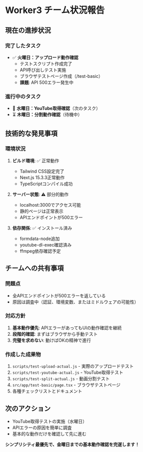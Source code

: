 # Worker3 チーム状況報告

## 現在の進捗状況

### 完了したタスク
- ✅ **火曜日：アップロード動作確認**
  - テストスクリプト作成完了
  - API呼び出しテスト実施
  - ブラウザテストページ作成（/test-basic）
  - **課題**: API 500エラー発生中

### 進行中のタスク
- 🔄 **水曜日：YouTube取得確認**（次のタスク）
- ⏳ **木曜日：分割動作確認**（待機中）

## 技術的な発見事項

### 環境状況
1. **ビルド環境**: ✅ 正常動作
   - Tailwind CSS設定完了
   - Next.js 15.3.3正常動作
   - TypeScriptコンパイル成功

2. **サーバー状態**: ⚠️ 部分的動作
   - localhost:3000でアクセス可能
   - 静的ページは正常表示
   - APIエンドポイントが500エラー

3. **依存関係**: ✅ インストール済み
   - formdata-node追加
   - youtube-dl-exec確認済み
   - ffmpeg依存確認予定

## チームへの共有事項

### 問題点
- 全APIエンドポイントが500エラーを返している
- 原因は調査中（認証、環境変数、またはミドルウェアの可能性）

### 対応方針
1. **基本動作優先**: APIエラーがあってもUIの動作確認を継続
2. **段階的確認**: まずはブラウザから手動テスト
3. **完璧を求めない**: 動けばOKの精神で進行

### 作成した成果物
1. `scripts/test-upload-actual.js` - 実際のアップロードテスト
2. `scripts/test-youtube-actual.js` - YouTube取得テスト
3. `scripts/test-split-actual.js` - 動画分割テスト
4. `src/app/test-basic/page.tsx` - ブラウザテストページ
5. 各種チェックリストとドキュメント

## 次のアクション
- YouTube取得テストの実施（水曜日）
- APIエラーの原因を簡単に調査
- 基本的な動作だけを確認して先に進む

**シンプリシティ最優先で、金曜日までの基本動作確認を完遂します！**